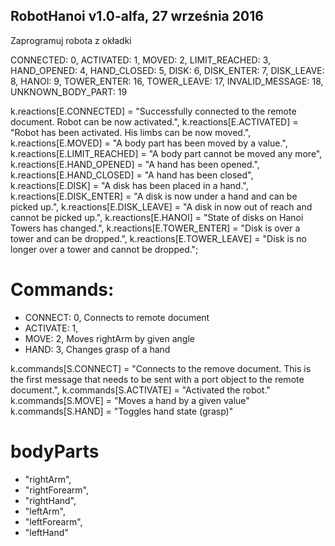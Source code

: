﻿RobotHanoi v1.0-alfa, 27 września 2016
---
Zaprogramuj robota z okładki

CONNECTED: 0, 
ACTIVATED: 1, 
MOVED: 2, 
LIMIT_REACHED: 3, 
HAND_OPENED: 4, 
HAND_CLOSED: 5, 
DISK: 6, 
DISK_ENTER: 7, 
DISK_LEAVE: 8, 
HANOI: 9, 
TOWER_ENTER: 16, 
TOWER_LEAVE: 17, 
INVALID_MESSAGE: 18, 
UNKNOWN_BODY_PART: 19

k.reactions[E.CONNECTED] = "Successfully connected to the remote document. Robot can be now activated.", 
k.reactions[E.ACTIVATED] = "Robot has been activated. His limbs can be now moved.", 
k.reactions[E.MOVED] = "A body part has been moved by a value.", 
k.reactions[E.LIMIT_REACHED] = "A body part cannot be moved any more", 
k.reactions[E.HAND_OPENED] = "A hand has been opened.", 
k.reactions[E.HAND_CLOSED] = "A hand has been closed", 
k.reactions[E.DISK] = "A disk has been placed in a hand.", 
k.reactions[E.DISK_ENTER] = "A disk is now under a hand and can be picked up.", 
k.reactions[E.DISK_LEAVE] = "A disk in now out of reach and cannot be picked up.", 
k.reactions[E.HANOI] = "State of disks on Hanoi Towers has changed.", 
k.reactions[E.TOWER_ENTER] = "Disk is over a tower and can be dropped.", 
k.reactions[E.TOWER_LEAVE] = "Disk is no longer over a tower and cannot be dropped.";

# Commands:

* CONNECT: 0, Connects to remote document
* ACTIVATE: 1, 
* MOVE: 2, Moves rightArm by given angle
* HAND: 3, Changes grasp of a hand

k.commands[S.CONNECT] = "Connects to the remove document. This is the first message that needs to be sent with a port object to the remote document.", 
k.commands[S.ACTIVATE] = "Activated the robot."
k.commands[S.MOVE] = "Moves a hand by a given value"
k.commands[S.HAND] = "Toggles hand state (grasp)"

# bodyParts

* "rightArm", 
* "rightForearm",
* "rightHand", 
* "leftArm", 
* "leftForearm", 
* "leftHand"
